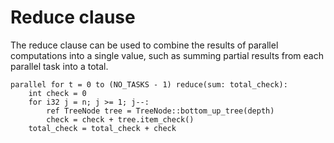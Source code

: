 # Reduce clause

The reduce clause can be used to combine the results of parallel computations into a single value, such as summing partial results from each parallel task into a total.

```
parallel for t = 0 to (NO_TASKS - 1) reduce(sum: total_check):
    int check = 0
    for i32 j = n; j >= 1; j--:
        ref TreeNode tree = TreeNode::bottom_up_tree(depth)
        check = check + tree.item_check()
    total_check = total_check + check
```
